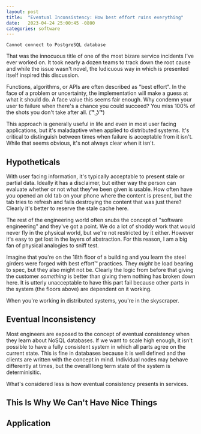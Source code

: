 ```yaml
---
layout: post
title:  "Eventual Inconsistency: How best effort ruins everything"
date:   2023-04-24 25:00:45 -0800
categories: software
---
```


`Cannot connect to PostgreSQL database`

That was the innocuous title of one of the most bizare service incidents I've ever worked
on. It took nearly a dozen teams to track down the root cause and while the issue wasn't
novel, the ludicuous way in which is presented itself inspired this discussion.

Functions, algorithms, or APIs are often described as "best effort". In the face of a
problem or uncertainty, the implementation will make a guess at what it should do. A 
face value this seems fair enough. Why condemn your user to failure when there's a 
chance you could succeed? You miss 100% of the shots you don't take after all. ( ͡° ͜ʖ ͡°)

This approach is generally useful in life and even in most user facing applications,
but it's maladaptive when applied to distributed systems. It's critical to distinguish
between times when failure is acceptable from it isn't. While that seems obvious, it's
not always clear when it isn't.

## Hypotheticals

With user facing information, it's typically acceptable to present stale or partial 
data. Ideally it has a disclaimer, but either way the person can evaluate whether or
not what they've been given is usable. How often have you opened an old tab on
your phone where the content is present, but the tab tries to refresh and fails destroying
the content that was just there? Clearly it's better to reserve the stale cache here.

The rest of the engineering world often snubs the concept of "software engineering" and
they've got a point. We do a lot of shoddy work that would never fly in the physical
world, but we're not restricted by it either. However it's easy to get lost in the layers
of abstraction. For this reason, I am a big fan of physical analogies to sniff test.

Imagine that you're on the 18th floor of a building and you learn the steel girders were forged with 
best effort™ practices. They *might* be load bearing to spec, but they also might not be. 
Clearly the logic from before that giving the customer *something* is better than giving
them nothing has broken down here. It is utterly unacceptable to have this part fail 
because other parts in the system (the floors above) are dependent on it working.

When you're working in distributed systems, you're in the skyscraper.

## Eventual **In**consistency

Most engineers are exposed to the concept of eventual consistency when they learn about
NoSQL databases. If we want to scale high enough, it isn't possible to have a fully 
consistent system in which all parts agree on the current state. This is fine in databases
because it is well defined and the clients are written with the concept in mind. 
Individual nodes may behave differently at times, but the overall long term state of the 
system is determinisitic.

What's considered less is how eventual consistency presents in services.

## This Is Why We Can't Have Nice Things

## Application


